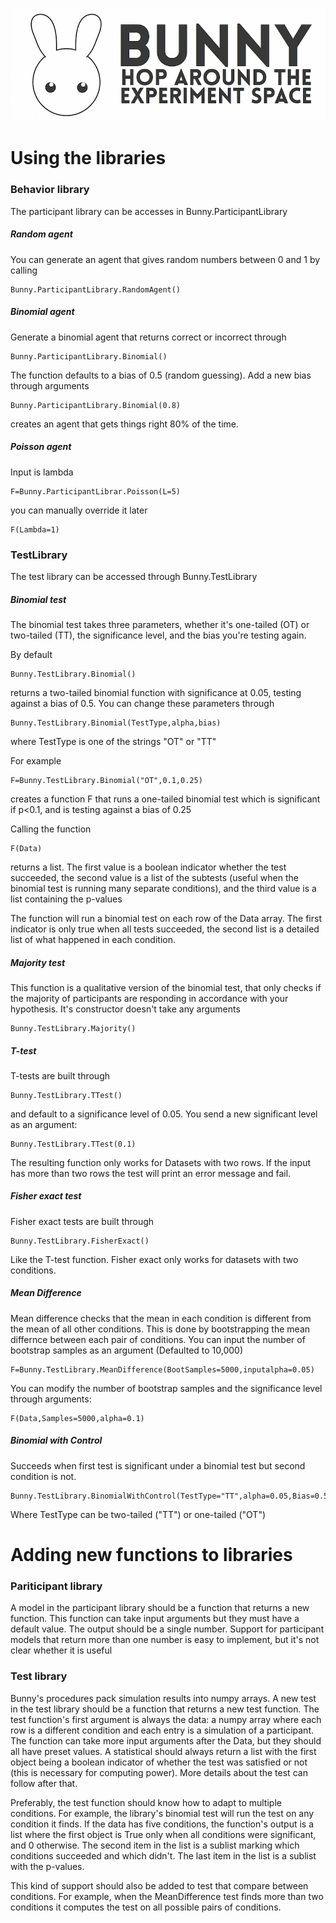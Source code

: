 ![Bunny](../Logos/bunny_longform.png)

# Using the libraries

### Behavior library

The participant library can be accesses in Bunny.ParticipantLibrary

##### Random agent

You can generate an agent that gives random numbers between 0 and 1 by calling

    Bunny.ParticipantLibrary.RandomAgent()

##### Binomial agent

Generate a binomial agent that returns correct or incorrect through

    Bunny.ParticipantLibrary.Binomial()

The function defaults to a bias of 0.5 (random guessing). Add a new bias through arguments

    Bunny.ParticipantLibrary.Binomial(0.8)

creates an agent that gets things right 80% of the time.

##### Poisson agent

Input is lambda

    F=Bunny.ParticipantLibrar.Poisson(L=5)

you can manually override it later

    F(Lambda=1)

### TestLibrary

The test library can be accessed through Bunny.TestLibrary

##### Binomial test

The binomial test takes three parameters, whether it's one-tailed (OT) or two-tailed (TT), the significance level, and the bias you're testing again.

By default

	Bunny.TestLibrary.Binomial()

returns a two-tailed binomial function with significance at 0.05, testing against a bias of 0.5. You can change these parameters through

	Bunny.TestLibrary.Binomial(TestType,alpha,bias)

where TestType is one of the strings "OT" or "TT"

For example

	F=Bunny.TestLibrary.Binomial("OT",0.1,0.25)

creates a function F that runs a one-tailed binomial test which is significant if p<0.1, and is testing against a bias of 0.25

Calling the function

	F(Data)

returns a list. The first value is a boolean indicator whether the test succeeded, the second value is a list of the subtests (useful when the binomial test is running many separate conditions), and the third value is a list containing the p-values

The function will run a binomial test on each row of the Data array. The first indicator is only true when all tests succeeded, the second list is a detailed list of what happened in each condition.

##### Majority test

This function is a qualitative version of the binomial test, that only checks if the majority of participants are responding in accordance with your hypothesis. It's constructor doesn't take any arguments

	Bunny.TestLibrary.Majority()

##### T-test

T-tests are built through

    Bunny.TestLibrary.TTest()

and default to a significance level of 0.05. You send a new significant level as an argument:

    Bunny.TestLibrary.TTest(0.1)

The resulting function only works for Datasets with two rows. If the input has more than two rows the test will print an error message and fail.

##### Fisher exact test

Fisher exact tests are built through

    Bunny.TestLibrary.FisherExact()

Like the T-test function. Fisher exact only works for datasets with two conditions.

##### Mean Difference

Mean difference checks that the mean in each condition is different from the mean of all other conditions. This is done by bootstrapping the mean differnce between each pair of conditions. You can input the number of bootstrap samples as an argument (Defaulted to 10,000)

    F=Bunny.TestLibrary.MeanDifference(BootSamples=5000,inputalpha=0.05)

You can modify the number of bootstrap samples and the significance level through arguments:

    F(Data,Samples=5000,alpha=0.1)

##### Binomial with Control

Succeeds when first test is significant under a binomial test but second condition is not.

    Bunny.TestLibrary.BinomialWithControl(TestType="TT",alpha=0.05,Bias=0.5)

Where TestType can be two-tailed ("TT") or one-tailed ("OT")

# Adding new functions to libraries

### Pariticipant library

A model in the participant library should be a function that returns a new function. This function can take input arguments but they must have a default value. The output should be a single number. Support for participant models that return more than one number is easy to implement, but it's not clear whether it is useful

### Test library

Bunny's procedures pack simulation results into numpy arrays. A new test in the test library should be a function that returns a new test function. The test function's first argument is always the data: a numpy array where each row is a different condition and each entry is a simulation of a participant. The function can take more input arguments after the Data, but they should all have preset values. A statistical should always return a list with the first object being a boolean indicator of whether the test was satisfied or not (this is necessary for computing power). More details about the test can follow after that.

Preferably, the test function should know how to adapt to multiple conditions. For example, the library's binomial test will run the test on any condition it finds. If the data has five conditions, the function's output is a list where the first object is True only when all conditions were significant, and 0 otherwise. The second item in the list is a sublist marking which conditions succeeded and which didn't. The last item in the list is a sublist with the p-values.

This kind of support should also be added to test that compare between conditions. For example, when the MeanDifference test finds more than two conditions it computes the test on all possible pairs of conditions.